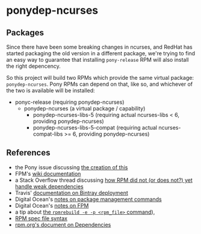 # ponydep-ncurses

## Packages

Since there have been some breaking changes in ncurses, and RedHat has started packaging the old version in a different package, we're trying to find an easy way to guarantee that installing  `pony-release` RPM will also install the right depencency.

So this project will build two RPMs which provide the same virtual package: `ponydep-ncurses`.  Pony RPMs can depend on that, like so, and whichever of the two is available will be installed:

* ponyc-release (requiring ponydep-ncurses)
  * ponydep-ncurses (a virtual package / capability)
     * ponydep-ncurses-libs-5 (requiring actual ncurses-libs < 6, providing ponydep-ncurses)
     * ponydep-ncurses-libs-5-compat (requiring actual ncurses-compat-libs >= 6, providing ponydep-ncurses)


## References

* the Pony issue discussing [the creation of this](https://github.com/ponylang/ponyc/issues/1208#issuecomment-286281766)
* FPM's [wiki documentation](https://github.com/jordansissel/fpm/wiki)
* a Stack Overflow thread discussing [how RPM did not (or does not?) yet handle weak dependencies](http://unix.stackexchange.com/questions/57524/yum-and-recommended-suggested-packages/57527#57527)
* Travis' [documentation on Bintray deployment](https://docs.travis-ci.com/user/deployment/bintray/)
* Digital Ocean's [notes on package management commands](https://www.digitalocean.com/community/tutorials/package-management-basics-apt-yum-dnf-pkg)
* Digital Ocean's [notes on FPM](https://www.digitalocean.com/community/tutorials/how-to-use-fpm-to-easily-create-packages-in-multiple-formats)
* a tip about [the `rpmrebuild -e -p <rpm_file>` command](http://stackoverflow.com/questions/5613954/extract-the-spec-file-from-rpm-package)),
* [RPM spec file syntax](http://wiki.rosalab.ru/en/index.php/RPM_spec_file_syntax)
* [rpm.org's document on Dependencies](http://rpm.org/user_doc/dependencies.html)
